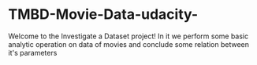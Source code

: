 # TMBD-Movie-Data-udacity-
Welcome to the Investigate a Dataset project! In it we perform some basic analytic operation on data of movies and conclude some relation between it's parameters
